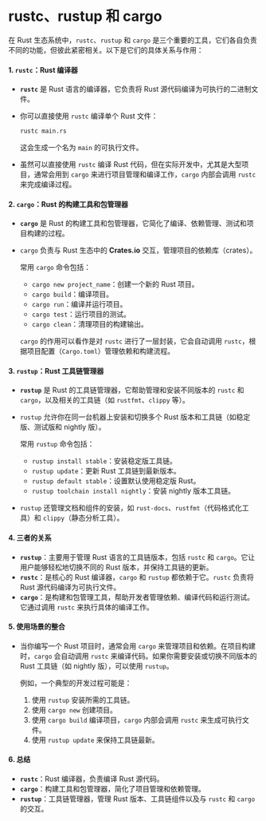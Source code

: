 # rustc、rustup 和 cargo

在 Rust 生态系统中，`rustc`、`rustup` 和 `cargo` 是三个重要的工具，它们各自负责不同的功能，但彼此紧密相关。以下是它们的具体关系与作用：

#### 1. **`rustc`：Rust 编译器**

* **`rustc`** 是 Rust 语言的编译器，它负责将 Rust 源代码编译为可执行的二进制文件。
*   你可以直接使用 `rustc` 编译单个 Rust 文件：

    ```bash
    rustc main.rs
    ```

    这会生成一个名为 `main` 的可执行文件。
* 虽然可以直接使用 `rustc` 编译 Rust 代码，但在实际开发中，尤其是大型项目，通常会用到 `cargo` 来进行项目管理和编译工作，`cargo` 内部会调用 `rustc` 来完成编译过程。

#### 2. **`cargo`：Rust 的构建工具和包管理器**

* **`cargo`** 是 Rust 的构建工具和包管理器，它简化了编译、依赖管理、测试和项目构建的过程。
*   `cargo` 负责与 Rust 生态中的 **Crates.io** 交互，管理项目的依赖库（crates）。

    常用 `cargo` 命令包括：

    * `cargo new project_name`：创建一个新的 Rust 项目。
    * `cargo build`：编译项目。
    * `cargo run`：编译并运行项目。
    * `cargo test`：运行项目的测试。
    * `cargo clean`：清理项目的构建输出。

    `cargo` 的作用可以看作是对 `rustc` 进行了一层封装，它会自动调用 `rustc`，根据项目配置（`Cargo.toml`）管理依赖和构建流程。

#### 3. **`rustup`：Rust 工具链管理器**

* **`rustup`** 是 Rust 的工具链管理器，它帮助管理和安装不同版本的 `rustc` 和 `cargo`，以及相关的工具链（如 `rustfmt`、`clippy` 等）。
*   `rustup` 允许你在同一台机器上安装和切换多个 Rust 版本和工具链（如稳定版、测试版和 nightly 版）。

    常用 `rustup` 命令包括：

    * `rustup install stable`：安装稳定版工具链。
    * `rustup update`：更新 Rust 工具链到最新版本。
    * `rustup default stable`：设置默认使用稳定版 Rust。
    * `rustup toolchain install nightly`：安装 nightly 版本工具链。
* `rustup` 还管理文档和组件的安装，如 `rust-docs`、`rustfmt`（代码格式化工具）和 `clippy`（静态分析工具）。

#### 4. **三者的关系**

* **`rustup`**：主要用于管理 Rust 语言的工具链版本，包括 `rustc` 和 `cargo`。它让用户能够轻松地切换不同的 Rust 版本，并保持工具链的更新。
* **`rustc`**：是核心的 Rust 编译器，`cargo` 和 `rustup` 都依赖于它。`rustc` 负责将 Rust 源代码编译为可执行文件。
* **`cargo`**：是构建和包管理工具，帮助开发者管理依赖、编译代码和运行测试。它通过调用 `rustc` 来执行具体的编译工作。

#### 5. **使用场景的整合**

*   当你编写一个 Rust 项目时，通常会用 `cargo` 来管理项目和依赖。在项目构建时，`cargo` 会自动调用 `rustc` 来编译代码。如果你需要安装或切换不同版本的 Rust 工具链（如 nightly 版），可以使用 `rustup`。

    例如，一个典型的开发过程可能是：

    1. 使用 `rustup` 安装所需的工具链。
    2. 使用 `cargo new` 创建项目。
    3. 使用 `cargo build` 编译项目，`cargo` 内部会调用 `rustc` 来生成可执行文件。
    4. 使用 `rustup update` 来保持工具链最新。

#### 6. **总结**

* **`rustc`**：Rust 编译器，负责编译 Rust 源代码。
* **`cargo`**：构建工具和包管理器，简化了项目管理和依赖管理。
* **`rustup`**：工具链管理器，管理 Rust 版本、工具链组件以及与 `rustc` 和 `cargo` 的交互。
